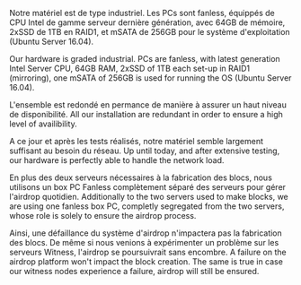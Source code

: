 Notre matériel est de type industriel.
Les PCs sont fanless, équippés de CPU Intel de gamme serveur dernière génération, avec 64GB de mémoire, 2xSSD de 1TB en RAID1, et mSATA de 256GB pour le système d'exploitation (Ubuntu Server 16.04).

Our hardware is graded industrial.
PCs are fanless, with latest generation Intel Server CPU, 64GB RAM, 2xSSD of 1TB each set-up in RAID1 (mirroring), one mSATA of 256GB is used for running the OS (Ubuntu Server 16.04).

L'ensemble est redondé en permance de manière à assurer un haut niveau de disponibilité.
All our installation are redundant in order to ensure a high level of availibility.

A ce jour et après les tests réalisés, notre matériel semble largement suffisant au besoin du réseau.
Up until today, and after extensive testing, our hardware is perfectly able to handle the network load.

En plus des deux serveurs nécessaires à la fabrication des blocs, nous utilisons un box PC Fanless complètement séparé des serveurs pour gérer l'airdrop quotidien.
Additionally to the two servers used to make blocks, we are using one fanless box PC, completly segregated from the two servers, whose role is solely to ensure the airdrop process.

Ainsi, une défaillance du système d'airdrop n'impactera pas la fabrication des blocs. De même si nous venions à expérimenter un problème sur les serveurs Witness, l'airdrop se poursuivrait sans encombre.
A failure on the airdrop platform won't impact the block creation. The same is true in case our witness nodes experience a failure, airdrop will still be ensured.
